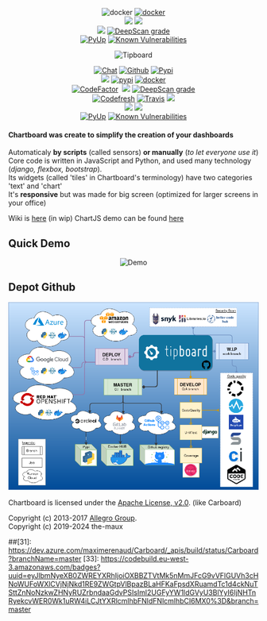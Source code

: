 <p align="center">
    <!--img alt="Chartboard" src="https://i.ibb.co/Fx6FykP/image-5.png"/-->
<p align="center">
        <!-<a href=""><img alt="docker" src="https://img.shields.io/docker/pulls/themaux/Chartboart"></a>
    <!--a href="https://github.com/the-maux/Chartboard"> <img alt="Github" src="https://img.shields.io/github/v/release/themaux/Chartboard"></a-->
    <!--a href="https://pypi.org/project/Chartboard/"> <img alt="Pypi" src="https://badge.fury.io/py/Chartboard.svg"></a-->
    <!--a href=""> <img alt="pypi" src="https://img.shields.io/pypi/dm/Chartboard.svg"></a-->
    <a href=""><img alt="docker" src="https://img.shields.io/docker/pulls/themaux/Chartboard"></a>
        </br>
<a href="https://codeclimate.com/github/the-maux/Chartboard/maintainability"><img src="https://api.codeclimate.com/v1/badges/bed95ca87346ad080708/maintainability"/></a>
        <a href="https://codeclimate.com/github/the-maux/Chartboard/test_coverage"><img src="https://api.codeclimate.com/v1/badges/bed95ca87346ad080708/test_coverage"/></a>
        </br>
        <a href="https://www.codacy.com/manual/the-maux/Chartboard?utm_source=github.com&amp;utm_medium=referral&amp;utm_content=the-maux/Chartboard&amp;utm_campaign=Badge_Grade"><img src="https://app.codacy.com/project/badge/Grade/134c5656546240f5aa21d19583095de0"/></a>        
        <a href="https://deepscan.io/dashboard#view=project&tid=6043&pid=10798&bid=154148"> <img src="https://deepscan.io/api/teams/6043/projects/10798/branches/154148/badge/grade.svg"  alt="DeepScan grade"></a>
        </br>
        <a href="https://pyup.io/account/repos/github/the-maux/Chartboard/"> <img alt="PyUp" src="https://pyup.io/repos/github/the-maux/Chartboard/shield.svg"></a>
        <a href="https://snyk.io/test/github/the-maux/Chartboard?targetFile=requirements.txt"><img 
                src="https://snyk.io/test/github/the-maux/Chartboard/badge.svg?targetFile=requirements.txt" alt="Known Vulnerabilities"
                data-canonical-src="https://snyk.io/test/github/the-maux/Chartboard?targetFile=requirements.txt" style="max-width:100%;"></a>
        </br>
</p>
</p>


<p align="center">
    <img alt="Tipboard" src="https://i.ibb.co/Fx6FykP/image-5.png"/>
<p align="center">
    <a href="https://gitter.im/tipboard-dev/community">
        <img alt="Chat" src="https://img.shields.io/gitter/room/DAVFoundation/DAV-Contributors.svg?style=flat-square"></a>
    <a href="https://github.com/the-maux/tipboard"> <img alt="Github" src="https://img.shields.io/github/v/release/the-maux/tipboard"></a>
    <a href="https://pypi.org/project/tipboard2.0/"> <img alt="Pypi" src="https://badge.fury.io/py/tipboard2.0.svg"></a>
    </br>
    <a href="https://allegro.tech/tipboard/">
        <img src="http://hits.dwyl.io/themaux/tipboard.svg"></a>
    <a href=""> <img alt="pypi" src="https://img.shields.io/pypi/dm/tipboard.svg"></a>
    <a href=""><img alt="docker" src="https://img.shields.io/docker/pulls/themaux/tipboard"></a>
        </br>
        <a href="https://www.codefactor.io/repository/github/the-maux/chartboard"><img src="https://www.codefactor.io/repository/github/the-maux/chartboard/badge" alt="CodeFactor"/></a>
        <a href="https://codebeat.co/projects/github-com-the-maux-chartboard-master"><img alt="" src="https://codebeat.co/badges/c4c5bd91-dff5-48f8-b7ba-828ad3a82d33"/></a>
        <a href="https://www.codacy.com/manual/the-maux/Chartboard?utm_source=github.com&amp;utm_medium=referral&amp;utm_content=the-maux/Chartboard&amp;utm_campaign=Badge_Grade"><img src="https://app.codacy.com/project/badge/Grade/134c5656546240f5aa21d19583095de0"/></a>        
        <a href="https://deepscan.io/dashboard#view=project&tid=6043&pid=10798&bid=154148"> <img src="https://deepscan.io/api/teams/6043/projects/10798/branches/154148/badge/grade.svg"  alt="DeepScan grade"></a>
        </br>
        <a href="https%3A%2F%2Fg.codefresh.io%2Fpipelines%2FProd%20mode%20unit%20test%2Fbuilds%3Ffilter%3Dtrigger%3Abuild~Build%3Bpipeline%3A5ecd47ed28b46d266427b4b5~Prod%20mode%20unit%20test"> <img alt="Codefresh" src="https://g.codefresh.io/api/badges/pipeline/themaux/chartboard%2FProd%20mode%20unit%20test?key=eyJhbGciOiJIUzI1NiJ9.NWQ5NDkxYzg1YzI5YzVmOWQyODQ0MDc4.rDj-1Rn5DxSkv_oE8p87ijZhoTelE_WjvbbKWMCI3ZA&type=cf-1"></a>
        <a href="https://travis-ci.com/the-maux/tipboard"> <img alt="Travis" src="https://travis-ci.com/the-maux/tipboard.svg?branch=develop"></a>
        <a> <img src="https://github.com/the-maux/Chartboard/workflows/Docker%20Unit-test/badge.svg">
        </br>
<a href="https://codeclimate.com/github/the-maux/Chartboard/maintainability"><img src="https://api.codeclimate.com/v1/badges/bed95ca87346ad080708/maintainability"/></a>
        <a href="https://codeclimate.com/github/the-maux/Chartboard/test_coverage"><img src="https://api.codeclimate.com/v1/badges/bed95ca87346ad080708/test_coverage"/></a>
        </br>
        <a href="https://pyup.io/account/repos/github/the-maux/tipboard/"> <img alt="PyUp" src="https://pyup.io/repos/github/the-maux/Chartboard/shield.svg"></a>
        <a href="https://snyk.io/test/github/the-maux/Chartboard?targetFile=requirements.txt"><img 
                src="https://snyk.io/test/github/the-maux/Chartboard/badge.svg?targetFile=requirements.txt" alt="Known Vulnerabilities"
                data-canonical-src="https://snyk.io/test/github/the-maux/Chartboard?targetFile=requirements.txt" style="max-width:100%;"></a>
        </br>
</p>
</p>



#### Chartboard was create to simplify the creation of your dashboards  
Automaticaly **by scripts** (called sensors) **or manually** (*to let everyone use it*)   
Core code is written in JavaScript and Python, and used many technology (*django, flexbox, bootstrap*).  
Its widgets (called 'tiles' in Chartboard's terminology) have two categories 'text' and 'chart'  
It's **responsive** but was made for big screen (optimized for larger screens in your office)  
 
Wiki is [here](https://github.com/the-maux/Chartboard/wiki) (in wip)
ChartJS demo can be found [here](http://jerairrest.github.io/react-chartjs-2/)

Quick Demo
-----------


<p align="center"> 
  <img alt="Demo" src="https://raw.githubusercontent.com/the-maux/Chartboard/develop/src/Chartboard/demo.gif"/> 
</p>


Depot Github
------------


<p align="center"> 
  <img alt="Chartboard ChartJS" src="https://github.com/the-maux/Chartboard/blob/develop/src/Chartboard/Chartboard.png"/> 
</p>


Chartboard is licensed under the [Apache License, v2.0](http://Chartboard.readthedocs.org/en/latest/license.html). (like Carboard)

Copyright (c) 2013-2017 [Allegro Group](http://allegro.pl).  
Copyright (c) 2019-2024 the-maux




[1]: https://travis-ci.com/the-maux/Carboard.svg?branch=develop
[2]: https://travis-ci.com/the-maux/Carboard
[3]: https://g.codefresh.io/api/badges/pipeline/themaux/Carboard%2FMyPipeline?key=eyJhbGciOiJIUzI1NiJ9.NWQ5NDkxYzg1YzI5YzVmOWQyODQ0MDc4.rDj-1Rn5DxSkv_oE8p87ijZhoTelE_WjvbbKWMCI3ZA&type=cf-1
[4]: https://g.codefresh.io/pipelines/MyPipeline/builds?filter=trigger:build~Build;pipeline:5d9492f4941e460201d39d0a~MyPipeline
[5]: https://scrutinizer-ci.com/g/the-maux/Carboard/badges/quality-score.png?b=develop
[6]: https://scrutinizer-ci.com/g/the-maux/Carboard/?branch=develop
[7]: https://img.shields.io/docker/cloud/build/themaux/Carboard
[8]: https://img.shields.io/microbadger/image-size/themaux/Carboard/latest
[9]: https://pyup.io/repos/github/the-maux/Carboard/shield.svg
[10]: https://api.codacy.com/project/badge/Grade/b28af36f50584bd29612b66bc42ce0c3
[11]: https://www.codacy.com/manual/the-maux/Carboard?utm_source=github.com&amp;utm_medium=referral&amp;utm_content=the-maux/Carboard&amp;utm_campaign=Badge_Grade
[18]: https://img.shields.io/badge/pipeline-todo-orange
[19]: https://circleci.com/gh/the-maux/Carboard/tree/master.svg?style=svg
[20]: https://circleci.com/gh/the-maux/Carboard/tree/master
[22]: https://img.shields.io/badge/pipeline-todo-orange
[23]: https://circleci.com/gh/the-maux/Carboard/tree/master.svg?style=svg
[24]: https://img.shields.io/badge/pipeline-todo-orange
[25]: https://img.shields.io/badge/pipeline-todo-orange
[26]: https://img.shields.io/badge/pipeline-todo-orange
[27]: https://img.shields.io/badge/pipeline-todo-orange
[28]: https://img.shields.io/badge/pipeline-todo-orange
##[31]: https://dev.azure.com/maximerenaud/Carboard/_apis/build/status/Carboard?branchName=master
[33]: https://codebuild.eu-west-3.amazonaws.com/badges?uuid=eyJlbmNyeXB0ZWREYXRhIjoiOXBBZTVtMk5nMmJFcG9vVFlGUVh3cHNoWUFoWXlCVjNjNkd1RE9ZWGtpVlBpazBLaHFKaFpsdXRuamdTc1d4ckNuTSttZnNoNzkwZHNyRUZrbndaaGdvPSIsIml2UGFyYW1ldGVyU3BlYyI6IjNHTnRyekcvWER0Wk1uRW4iLCJtYXRlcmlhbFNldFNlcmlhbCI6MX0%3D&branch=master
